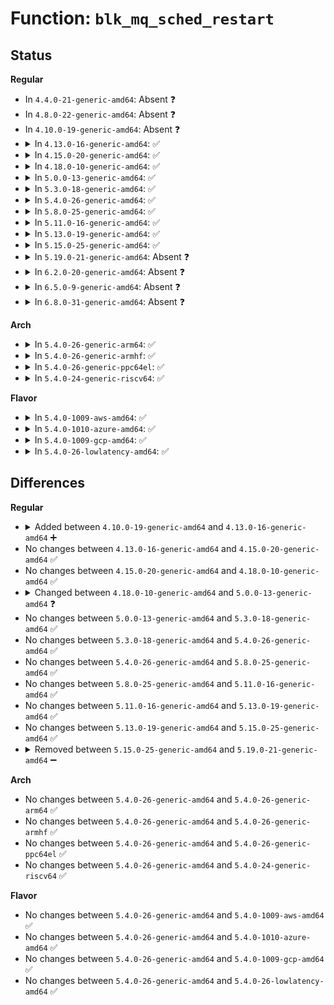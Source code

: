 # Function: <code>blk_mq_sched_restart</code>

## Status
<b>Regular</b>
<ul>
<li>
In <code>4.4.0-21-generic-amd64</code>: Absent ❓
</li>
<li>
In <code>4.8.0-22-generic-amd64</code>: Absent ❓
</li>
<li>
In <code>4.10.0-19-generic-amd64</code>: Absent ❓
</li>
<li>
<details>
<summary>In <code>4.13.0-16-generic-amd64</code>: ✅</summary>

```c
void blk_mq_sched_restart(const struct blk_mq_hw_ctx * hctx)
```

```json
{
  "name": "blk_mq_sched_restart",
  "collision_type": "Unique Global",
  "inline_type": "No",
  "funcs": [
    {
      "addr": 18446744071583259072,
      "name": "blk_mq_sched_restart",
      "external": true,
      "loc": "block/blk-mq-sched.c:302",
      "file": "block/blk-mq-sched.c",
      "inline": "seen, unknown",
      "caller_inline": [],
      "caller_func": [
        "block/blk-mq.c:blk_mq_free_request"
      ]
    }
  ],
  "symbols": [
    {
      "addr": 18446744071583259072,
      "name": "blk_mq_sched_restart",
      "section": ".text",
      "bind": "STB_GLOBAL",
      "size": 357
    }
  ]
}
```
</details>
</li>
<li>
<details>
<summary>In <code>4.15.0-20-generic-amd64</code>: ✅</summary>

```c
void blk_mq_sched_restart(const struct blk_mq_hw_ctx * hctx)
```

```json
{
  "name": "blk_mq_sched_restart",
  "collision_type": "Unique Global",
  "inline_type": "No",
  "funcs": [
    {
      "addr": 18446744071583438688,
      "name": "blk_mq_sched_restart",
      "external": true,
      "loc": "block/blk-mq-sched.c:390",
      "file": "block/blk-mq-sched.c",
      "inline": "seen, unknown",
      "caller_inline": [],
      "caller_func": [
        "block/blk-mq.c:blk_mq_free_request"
      ]
    }
  ],
  "symbols": [
    {
      "addr": 18446744071583438688,
      "name": "blk_mq_sched_restart",
      "section": ".text",
      "bind": "STB_GLOBAL",
      "size": 357
    }
  ]
}
```
</details>
</li>
<li>
<details>
<summary>In <code>4.18.0-10-generic-amd64</code>: ✅</summary>

```c
void blk_mq_sched_restart(const struct blk_mq_hw_ctx * hctx)
```

```json
{
  "name": "blk_mq_sched_restart",
  "collision_type": "Unique Global",
  "inline_type": "No",
  "funcs": [
    {
      "addr": 18446744071583649984,
      "name": "blk_mq_sched_restart",
      "external": true,
      "loc": "block/blk-mq-sched.c:406",
      "file": "block/blk-mq-sched.c",
      "inline": "seen, unknown",
      "caller_inline": [],
      "caller_func": [
        "block/blk-mq.c:__blk_mq_free_request"
      ]
    }
  ],
  "symbols": [
    {
      "addr": 18446744071583649984,
      "name": "blk_mq_sched_restart",
      "section": ".text",
      "bind": "STB_GLOBAL",
      "size": 334
    }
  ]
}
```
</details>
</li>
<li>
<details>
<summary>In <code>5.0.0-13-generic-amd64</code>: ✅</summary>

```c
void blk_mq_sched_restart(struct blk_mq_hw_ctx * hctx)
```

```json
{
  "name": "blk_mq_sched_restart",
  "collision_type": "Unique Global",
  "inline_type": "No",
  "funcs": [
    {
      "addr": 18446744071583755952,
      "name": "blk_mq_sched_restart",
      "external": true,
      "loc": "block/blk-mq-sched.c:73",
      "file": "block/blk-mq-sched.c",
      "inline": "seen, unknown",
      "caller_inline": [],
      "caller_func": [
        "block/blk-flush.c:mq_flush_data_end_io",
        "block/blk-mq.c:__blk_mq_free_request"
      ]
    }
  ],
  "symbols": [
    {
      "addr": 18446744071583755952,
      "name": "blk_mq_sched_restart",
      "section": ".text",
      "bind": "STB_GLOBAL",
      "size": 35
    }
  ]
}
```
</details>
</li>
<li>
<details>
<summary>In <code>5.3.0-18-generic-amd64</code>: ✅</summary>

```c
void blk_mq_sched_restart(struct blk_mq_hw_ctx * hctx)
```

```json
{
  "name": "blk_mq_sched_restart",
  "collision_type": "Unique Global",
  "inline_type": "No",
  "funcs": [
    {
      "addr": 18446744071583945056,
      "name": "blk_mq_sched_restart",
      "external": true,
      "loc": "block/blk-mq-sched.c:74",
      "file": "block/blk-mq-sched.c",
      "inline": "seen, unknown",
      "caller_inline": [],
      "caller_func": [
        "block/blk-flush.c:mq_flush_data_end_io",
        "block/blk-mq.c:__blk_mq_free_request"
      ]
    }
  ],
  "symbols": [
    {
      "addr": 18446744071583945056,
      "name": "blk_mq_sched_restart",
      "section": ".text",
      "bind": "STB_GLOBAL",
      "size": 35
    }
  ]
}
```
</details>
</li>
<li>
<details>
<summary>In <code>5.4.0-26-generic-amd64</code>: ✅</summary>

```c
void blk_mq_sched_restart(struct blk_mq_hw_ctx * hctx)
```

```json
{
  "name": "blk_mq_sched_restart",
  "collision_type": "Unique Global",
  "inline_type": "No",
  "funcs": [
    {
      "addr": 18446744071584048592,
      "name": "blk_mq_sched_restart",
      "external": true,
      "loc": "block/blk-mq-sched.c:74",
      "file": "block/blk-mq-sched.c",
      "inline": "seen, unknown",
      "caller_inline": [],
      "caller_func": [
        "block/blk-flush.c:mq_flush_data_end_io",
        "block/blk-mq.c:__blk_mq_free_request"
      ]
    }
  ],
  "symbols": [
    {
      "addr": 18446744071584048592,
      "name": "blk_mq_sched_restart",
      "section": ".text",
      "bind": "STB_GLOBAL",
      "size": 35
    }
  ]
}
```
</details>
</li>
<li>
<details>
<summary>In <code>5.8.0-25-generic-amd64</code>: ✅</summary>

```c
void blk_mq_sched_restart(struct blk_mq_hw_ctx * hctx)
```

```json
{
  "name": "blk_mq_sched_restart",
  "collision_type": "Unique Global",
  "inline_type": "No",
  "funcs": [
    {
      "addr": 18446744071584444832,
      "name": "blk_mq_sched_restart",
      "external": true,
      "loc": "block/blk-mq-sched.c:74",
      "file": "block/blk-mq-sched.c",
      "inline": "seen, unknown",
      "caller_inline": [],
      "caller_func": [
        "block/blk-flush.c:mq_flush_data_end_io",
        "block/blk-mq.c:__blk_mq_free_request"
      ]
    }
  ],
  "symbols": [
    {
      "addr": 18446744071584444832,
      "name": "blk_mq_sched_restart",
      "section": ".text",
      "bind": "STB_GLOBAL",
      "size": 41
    }
  ]
}
```
</details>
</li>
<li>
<details>
<summary>In <code>5.11.0-16-generic-amd64</code>: ✅</summary>

```c
void blk_mq_sched_restart(struct blk_mq_hw_ctx * hctx)
```

```json
{
  "name": "blk_mq_sched_restart",
  "collision_type": "Unique Global",
  "inline_type": "No",
  "funcs": [
    {
      "addr": 18446744071584561200,
      "name": "blk_mq_sched_restart",
      "external": true,
      "loc": "block/blk-mq-sched.c:60",
      "file": "block/blk-mq-sched.c",
      "inline": "seen, unknown",
      "caller_inline": [],
      "caller_func": [
        "block/blk-flush.c:mq_flush_data_end_io",
        "block/blk-mq.c:__blk_mq_free_request"
      ]
    }
  ],
  "symbols": [
    {
      "addr": 18446744071584561200,
      "name": "blk_mq_sched_restart",
      "section": ".text",
      "bind": "STB_GLOBAL",
      "size": 41
    }
  ]
}
```
</details>
</li>
<li>
<details>
<summary>In <code>5.13.0-19-generic-amd64</code>: ✅</summary>

```c
void blk_mq_sched_restart(struct blk_mq_hw_ctx * hctx)
```

```json
{
  "name": "blk_mq_sched_restart",
  "collision_type": "Unique Global",
  "inline_type": "No",
  "funcs": [
    {
      "addr": 18446744071584594112,
      "name": "blk_mq_sched_restart",
      "external": true,
      "loc": "block/blk-mq-sched.c:60",
      "file": "block/blk-mq-sched.c",
      "inline": "seen, unknown",
      "caller_inline": [],
      "caller_func": [
        "block/blk-flush.c:mq_flush_data_end_io",
        "block/blk-mq.c:__blk_mq_free_request"
      ]
    }
  ],
  "symbols": [
    {
      "addr": 18446744071584594112,
      "name": "blk_mq_sched_restart",
      "section": ".text",
      "bind": "STB_GLOBAL",
      "size": 41
    }
  ]
}
```
</details>
</li>
<li>
<details>
<summary>In <code>5.15.0-25-generic-amd64</code>: ✅</summary>

```c
void blk_mq_sched_restart(struct blk_mq_hw_ctx * hctx)
```

```json
{
  "name": "blk_mq_sched_restart",
  "collision_type": "Unique Global",
  "inline_type": "No",
  "funcs": [
    {
      "addr": 18446744071585008672,
      "name": "blk_mq_sched_restart",
      "external": true,
      "loc": "block/blk-mq-sched.c:60",
      "file": "block/blk-mq-sched.c",
      "inline": "seen, unknown",
      "caller_inline": [],
      "caller_func": [
        "block/blk-flush.c:mq_flush_data_end_io",
        "block/blk-mq.c:__blk_mq_free_request"
      ]
    }
  ],
  "symbols": [
    {
      "addr": 18446744071585008672,
      "name": "blk_mq_sched_restart",
      "section": ".text",
      "bind": "STB_GLOBAL",
      "size": 41
    }
  ]
}
```
</details>
</li>
<li>
<details>
<summary>In <code>5.19.0-21-generic-amd64</code>: Absent ❓</summary>

```json
{
  "name": "blk_mq_sched_restart",
  "collision_type": "Static Duplication",
  "inline_type": "Full",
  "funcs": [
    {
      "addr": 18446744071585644596,
      "name": "blk_mq_sched_restart",
      "external": false,
      "loc": "block/blk-mq-sched.h:32",
      "file": "block/blk-flush.c",
      "inline": "declared, inlined",
      "caller_inline": [
        "block/blk-flush.c:mq_flush_data_end_io"
      ],
      "caller_func": []
    },
    {
      "addr": 18446744071585672136,
      "name": "blk_mq_sched_restart",
      "external": false,
      "loc": "block/blk-mq-sched.h:32",
      "file": "block/blk-mq.c",
      "inline": "declared, inlined",
      "caller_inline": [
        "block/blk-mq.c:__blk_mq_free_request"
      ],
      "caller_func": []
    }
  ],
  "symbols": []
}
```
</details>
</li>
<li>
<details>
<summary>In <code>6.2.0-20-generic-amd64</code>: Absent ❓</summary>

```json
{
  "name": "blk_mq_sched_restart",
  "collision_type": "Static Duplication",
  "inline_type": "Full",
  "funcs": [
    {
      "addr": 18446744071586416820,
      "name": "blk_mq_sched_restart",
      "external": false,
      "loc": "block/blk-mq-sched.h:32",
      "file": "block/blk-flush.c",
      "inline": "declared, inlined",
      "caller_inline": [
        "block/blk-flush.c:mq_flush_data_end_io"
      ],
      "caller_func": []
    },
    {
      "addr": 18446744071586447944,
      "name": "blk_mq_sched_restart",
      "external": false,
      "loc": "block/blk-mq-sched.h:32",
      "file": "block/blk-mq.c",
      "inline": "declared, inlined",
      "caller_inline": [
        "block/blk-mq.c:__blk_mq_free_request"
      ],
      "caller_func": []
    }
  ],
  "symbols": []
}
```
</details>
</li>
<li>
<details>
<summary>In <code>6.5.0-9-generic-amd64</code>: Absent ❓</summary>

```json
{
  "name": "blk_mq_sched_restart",
  "collision_type": "Static Duplication",
  "inline_type": "Full",
  "funcs": [
    {
      "addr": 18446744071586664180,
      "name": "blk_mq_sched_restart",
      "external": false,
      "loc": "block/blk-mq-sched.h:25",
      "file": "block/blk-flush.c",
      "inline": "declared, inlined",
      "caller_inline": [
        "block/blk-flush.c:mq_flush_data_end_io"
      ],
      "caller_func": []
    },
    {
      "addr": 18446744071586704194,
      "name": "blk_mq_sched_restart",
      "external": false,
      "loc": "block/blk-mq-sched.h:25",
      "file": "block/blk-mq.c",
      "inline": "declared, inlined",
      "caller_inline": [
        "block/blk-mq.c:__blk_mq_free_request"
      ],
      "caller_func": []
    }
  ],
  "symbols": []
}
```
</details>
</li>
<li>
<details>
<summary>In <code>6.8.0-31-generic-amd64</code>: Absent ❓</summary>

```json
{
  "name": "blk_mq_sched_restart",
  "collision_type": "Static Duplication",
  "inline_type": "Full",
  "funcs": [
    {
      "addr": 18446744071586935316,
      "name": "blk_mq_sched_restart",
      "external": false,
      "loc": "block/blk-mq-sched.h:25",
      "file": "block/blk-flush.c",
      "inline": "declared, inlined",
      "caller_inline": [
        "block/blk-flush.c:mq_flush_data_end_io"
      ],
      "caller_func": []
    },
    {
      "addr": 18446744071586971848,
      "name": "blk_mq_sched_restart",
      "external": false,
      "loc": "block/blk-mq-sched.h:25",
      "file": "block/blk-mq.c",
      "inline": "declared, inlined",
      "caller_inline": [
        "block/blk-mq.c:__blk_mq_free_request"
      ],
      "caller_func": []
    }
  ],
  "symbols": []
}
```
</details>
</li>
</ul>
<b>Arch</b>
<ul>
<li>
<details>
<summary>In <code>5.4.0-26-generic-arm64</code>: ✅</summary>

```c
void blk_mq_sched_restart(struct blk_mq_hw_ctx * hctx)
```

```json
{
  "name": "blk_mq_sched_restart",
  "collision_type": "Unique Global",
  "inline_type": "No",
  "funcs": [
    {
      "addr": 18446603336495885088,
      "name": "blk_mq_sched_restart",
      "external": true,
      "loc": "block/blk-mq-sched.c:74",
      "file": "block/blk-mq-sched.c",
      "inline": "seen, unknown",
      "caller_inline": [],
      "caller_func": [
        "block/blk-flush.c:mq_flush_data_end_io",
        "block/blk-mq.c:__blk_mq_free_request"
      ]
    }
  ],
  "symbols": [
    {
      "addr": 18446603336495885088,
      "name": "blk_mq_sched_restart",
      "section": ".text",
      "bind": "STB_GLOBAL",
      "size": 108
    }
  ]
}
```
</details>
</li>
<li>
<details>
<summary>In <code>5.4.0-26-generic-armhf</code>: ✅</summary>

```c
void blk_mq_sched_restart(struct blk_mq_hw_ctx * hctx)
```

```json
{
  "name": "blk_mq_sched_restart",
  "collision_type": "Unique Global",
  "inline_type": "No",
  "funcs": [
    {
      "addr": 3229229884,
      "name": "blk_mq_sched_restart",
      "external": true,
      "loc": "block/blk-mq-sched.c:74",
      "file": "block/blk-mq-sched.c",
      "inline": "seen, unknown",
      "caller_inline": [],
      "caller_func": [
        "block/blk-flush.c:mq_flush_data_end_io",
        "block/blk-mq.c:__blk_mq_free_request"
      ]
    }
  ],
  "symbols": [
    {
      "addr": 3229229884,
      "name": "blk_mq_sched_restart",
      "section": ".text",
      "bind": "STB_GLOBAL",
      "size": 64
    }
  ]
}
```
</details>
</li>
<li>
<details>
<summary>In <code>5.4.0-26-generic-ppc64el</code>: ✅</summary>

```c
void blk_mq_sched_restart(struct blk_mq_hw_ctx * hctx)
```

```json
{
  "name": "blk_mq_sched_restart",
  "collision_type": "Unique Global",
  "inline_type": "No",
  "funcs": [
    {
      "addr": 13835058055290089264,
      "name": "blk_mq_sched_restart",
      "external": true,
      "loc": "block/blk-mq-sched.c:74",
      "file": "block/blk-mq-sched.c",
      "inline": "seen, unknown",
      "caller_inline": [],
      "caller_func": [
        "block/blk-flush.c:mq_flush_data_end_io",
        "block/blk-mq.c:__blk_mq_free_request"
      ]
    }
  ],
  "symbols": [
    {
      "addr": 13835058055290089264,
      "name": "blk_mq_sched_restart",
      "section": ".text",
      "bind": "STB_GLOBAL",
      "size": 92
    }
  ]
}
```
</details>
</li>
<li>
<details>
<summary>In <code>5.4.0-24-generic-riscv64</code>: ✅</summary>

```c
void blk_mq_sched_restart(struct blk_mq_hw_ctx * hctx)
```

```json
{
  "name": "blk_mq_sched_restart",
  "collision_type": "Unique Global",
  "inline_type": "No",
  "funcs": [
    {
      "addr": 18446743936275006398,
      "name": "blk_mq_sched_restart",
      "external": true,
      "loc": "block/blk-mq-sched.c:74",
      "file": "block/blk-mq-sched.c",
      "inline": "seen, unknown",
      "caller_inline": [],
      "caller_func": [
        "block/blk-flush.c:mq_flush_data_end_io",
        "block/blk-mq.c:__blk_mq_free_request"
      ]
    }
  ],
  "symbols": [
    {
      "addr": 18446743936275006398,
      "name": "blk_mq_sched_restart",
      "section": ".text",
      "bind": "STB_GLOBAL",
      "size": 62
    }
  ]
}
```
</details>
</li>
</ul>
<b>Flavor</b>
<ul>
<li>
<details>
<summary>In <code>5.4.0-1009-aws-amd64</code>: ✅</summary>

```c
void blk_mq_sched_restart(struct blk_mq_hw_ctx * hctx)
```

```json
{
  "name": "blk_mq_sched_restart",
  "collision_type": "Unique Global",
  "inline_type": "No",
  "funcs": [
    {
      "addr": 18446744071584017328,
      "name": "blk_mq_sched_restart",
      "external": true,
      "loc": "block/blk-mq-sched.c:74",
      "file": "block/blk-mq-sched.c",
      "inline": "seen, unknown",
      "caller_inline": [],
      "caller_func": [
        "block/blk-flush.c:mq_flush_data_end_io",
        "block/blk-mq.c:__blk_mq_free_request"
      ]
    }
  ],
  "symbols": [
    {
      "addr": 18446744071584017328,
      "name": "blk_mq_sched_restart",
      "section": ".text",
      "bind": "STB_GLOBAL",
      "size": 35
    }
  ]
}
```
</details>
</li>
<li>
<details>
<summary>In <code>5.4.0-1010-azure-amd64</code>: ✅</summary>

```c
void blk_mq_sched_restart(struct blk_mq_hw_ctx * hctx)
```

```json
{
  "name": "blk_mq_sched_restart",
  "collision_type": "Unique Global",
  "inline_type": "No",
  "funcs": [
    {
      "addr": 18446744071583953136,
      "name": "blk_mq_sched_restart",
      "external": true,
      "loc": "block/blk-mq-sched.c:74",
      "file": "block/blk-mq-sched.c",
      "inline": "seen, unknown",
      "caller_inline": [],
      "caller_func": [
        "block/blk-flush.c:mq_flush_data_end_io",
        "block/blk-mq.c:__blk_mq_free_request"
      ]
    }
  ],
  "symbols": [
    {
      "addr": 18446744071583953136,
      "name": "blk_mq_sched_restart",
      "section": ".text",
      "bind": "STB_GLOBAL",
      "size": 35
    }
  ]
}
```
</details>
</li>
<li>
<details>
<summary>In <code>5.4.0-1009-gcp-amd64</code>: ✅</summary>

```c
void blk_mq_sched_restart(struct blk_mq_hw_ctx * hctx)
```

```json
{
  "name": "blk_mq_sched_restart",
  "collision_type": "Unique Global",
  "inline_type": "No",
  "funcs": [
    {
      "addr": 18446744071584001088,
      "name": "blk_mq_sched_restart",
      "external": true,
      "loc": "block/blk-mq-sched.c:74",
      "file": "block/blk-mq-sched.c",
      "inline": "seen, unknown",
      "caller_inline": [],
      "caller_func": [
        "block/blk-flush.c:mq_flush_data_end_io",
        "block/blk-mq.c:__blk_mq_free_request"
      ]
    }
  ],
  "symbols": [
    {
      "addr": 18446744071584001088,
      "name": "blk_mq_sched_restart",
      "section": ".text",
      "bind": "STB_GLOBAL",
      "size": 35
    }
  ]
}
```
</details>
</li>
<li>
<details>
<summary>In <code>5.4.0-26-lowlatency-amd64</code>: ✅</summary>

```c
void blk_mq_sched_restart(struct blk_mq_hw_ctx * hctx)
```

```json
{
  "name": "blk_mq_sched_restart",
  "collision_type": "Unique Global",
  "inline_type": "No",
  "funcs": [
    {
      "addr": 18446744071584103456,
      "name": "blk_mq_sched_restart",
      "external": true,
      "loc": "block/blk-mq-sched.c:74",
      "file": "block/blk-mq-sched.c",
      "inline": "seen, unknown",
      "caller_inline": [],
      "caller_func": [
        "block/blk-flush.c:mq_flush_data_end_io",
        "block/blk-mq.c:__blk_mq_free_request"
      ]
    }
  ],
  "symbols": [
    {
      "addr": 18446744071584103456,
      "name": "blk_mq_sched_restart",
      "section": ".text",
      "bind": "STB_GLOBAL",
      "size": 35
    }
  ]
}
```
</details>
</li>
</ul>

## Differences
<b>Regular</b>
<ul>
<li>
<details>
<summary>Added between <code>4.10.0-19-generic-amd64</code> and <code>4.13.0-16-generic-amd64</code> ➕</summary>

```c
void blk_mq_sched_restart(const struct blk_mq_hw_ctx * hctx)
```
</details>
</li>
<li>
No changes between <code>4.13.0-16-generic-amd64</code> and <code>4.15.0-20-generic-amd64</code> ✅
</li>
<li>
No changes between <code>4.15.0-20-generic-amd64</code> and <code>4.18.0-10-generic-amd64</code> ✅
</li>
<li>
<details>
<summary>Changed between <code>4.18.0-10-generic-amd64</code> and <code>5.0.0-13-generic-amd64</code> ❓</summary>
<ul>
<li>
<b>Param type changed. </b>
<code>const struct blk_mq_hw_ctx * hctx</code> ➡️ <code>struct blk_mq_hw_ctx * hctx</code>
</li>
</ul>
</details>
</li>
<li>
No changes between <code>5.0.0-13-generic-amd64</code> and <code>5.3.0-18-generic-amd64</code> ✅
</li>
<li>
No changes between <code>5.3.0-18-generic-amd64</code> and <code>5.4.0-26-generic-amd64</code> ✅
</li>
<li>
No changes between <code>5.4.0-26-generic-amd64</code> and <code>5.8.0-25-generic-amd64</code> ✅
</li>
<li>
No changes between <code>5.8.0-25-generic-amd64</code> and <code>5.11.0-16-generic-amd64</code> ✅
</li>
<li>
No changes between <code>5.11.0-16-generic-amd64</code> and <code>5.13.0-19-generic-amd64</code> ✅
</li>
<li>
No changes between <code>5.13.0-19-generic-amd64</code> and <code>5.15.0-25-generic-amd64</code> ✅
</li>
<li>
<details>
<summary>Removed between <code>5.15.0-25-generic-amd64</code> and <code>5.19.0-21-generic-amd64</code> ➖</summary>

```c
void blk_mq_sched_restart(struct blk_mq_hw_ctx * hctx)
```
</details>
</li>
</ul>
<b>Arch</b>
<ul>
<li>
No changes between <code>5.4.0-26-generic-amd64</code> and <code>5.4.0-26-generic-arm64</code> ✅
</li>
<li>
No changes between <code>5.4.0-26-generic-amd64</code> and <code>5.4.0-26-generic-armhf</code> ✅
</li>
<li>
No changes between <code>5.4.0-26-generic-amd64</code> and <code>5.4.0-26-generic-ppc64el</code> ✅
</li>
<li>
No changes between <code>5.4.0-26-generic-amd64</code> and <code>5.4.0-24-generic-riscv64</code> ✅
</li>
</ul>
<b>Flavor</b>
<ul>
<li>
No changes between <code>5.4.0-26-generic-amd64</code> and <code>5.4.0-1009-aws-amd64</code> ✅
</li>
<li>
No changes between <code>5.4.0-26-generic-amd64</code> and <code>5.4.0-1010-azure-amd64</code> ✅
</li>
<li>
No changes between <code>5.4.0-26-generic-amd64</code> and <code>5.4.0-1009-gcp-amd64</code> ✅
</li>
<li>
No changes between <code>5.4.0-26-generic-amd64</code> and <code>5.4.0-26-lowlatency-amd64</code> ✅
</li>
</ul>
